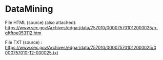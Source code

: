 # DataMining

File HTML (source) (also attached): https://www.sec.gov/Archives/edgar/data/757010/000075701012000025/n-qftftpe053112.htm

File TXT (source) : https://www.sec.gov/Archives/edgar/data/757010/000075701012000025/0000757010-12-000025.txt
